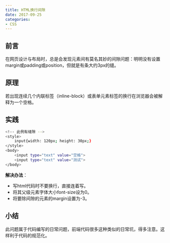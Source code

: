 ```yaml
---
title: HTML换行间隙
date: 2017-09-25
categories:
- CSS
---
```

## 前言
在网页设计与布局时，总是会发现元素间有莫名其妙的间隙问题：明明没有设置margin或padding或position，但就是有条大约3px的缝。

## 原理
若出现连续几个内联标签（inline-block）或表单元素标签的换行在浏览器会被解释为一个空格。

## 实践
``` bash
<!-- 此例有缝隙 -->
<style>
    input{width: 120px; height: 30px;}
</style>
<body>
    <input type="text" value="空格">
    <input type="text" value="测试">
</body>
```
**解决办法**：
- 写html代码时不要换行，直接连着写。
- 将其父级元素字体大小font-size设为0。
- 将要除间隙的元素的margin设置为-3。

## 小结
此问题属于代码编写的日常问题，前端代码很多这种类似的日常坑，得多注意。这样利于代码的规范化。